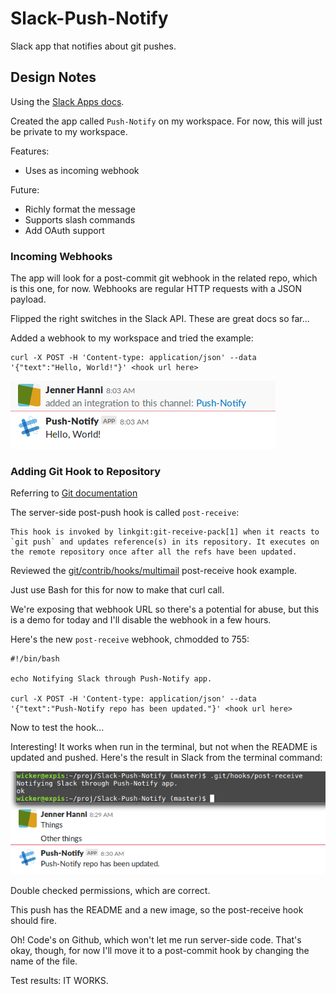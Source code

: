 # Slack-Push-Notify
Slack app that notifies about git pushes.

## Design Notes

Using the [Slack Apps docs](https://api.slack.com/slack-apps).

Created the app called `Push-Notify` on my workspace. For now, this will just be private to my workspace. 

Features: 

- Uses as incoming webhook

Future: 

- Richly format the message
- Supports slash commands
- Add OAuth support

### Incoming Webhooks

The app will look for a post-commit git webhook in the related repo, which is this one, for now. Webhooks are regular HTTP requests with a JSON payload. 

Flipped the right switches in the Slack API. These are great docs so far...

Added a webhook to my workspace and tried the example: 

```
curl -X POST -H 'Content-type: application/json' --data '{"text":"Hello, World!"}' <hook url here>
```

![Hello World webhook screenshot](hello-world-webhook.png)

### Adding Git Hook to Repository

Referring to [Git documentation](https://github.com/git/git/blob/master/Documentation/githooks.txt#L295)

The server-side post-push hook is called `post-receive`:

```
This hook is invoked by linkgit:git-receive-pack[1] when it reacts to `git push` and updates reference(s) in its repository. It executes on the remote repository once after all the refs have been updated.
```

Reviewed the [git/contrib/hooks/multimail](https://github.com/git/git/tree/master/contrib/hooks/multimail) post-receive hook example.

Just use Bash for this for now to make that curl call.

We're exposing that webhook URL so there's a potential for abuse, but this is a demo for today and I'll disable the webhook in a few hours.

Here's the new `post-receive` webhook, chmodded to 755:

```
#!/bin/bash

echo Notifying Slack through Push-Notify app.

curl -X POST -H 'Content-type: application/json' --data '{"text":"Push-Notify repo has been updated."}' <hook url here>
```

Now to test the hook...

Interesting! It works when run in the terminal, but not when the README is updated and pushed. Here's the result in Slack from the terminal command: 

![Post-Receive Webhook from Terminal to Slack](post-receive-webhook.png)

Double checked permissions, which are correct. 

This push has the README and a new image, so the post-receive hook should fire.

Oh! Code's on Github, which won't let me run server-side code. That's okay, though, for now I'll move it to a post-commit hook by changing the name of the file.

Test results: IT WORKS.

